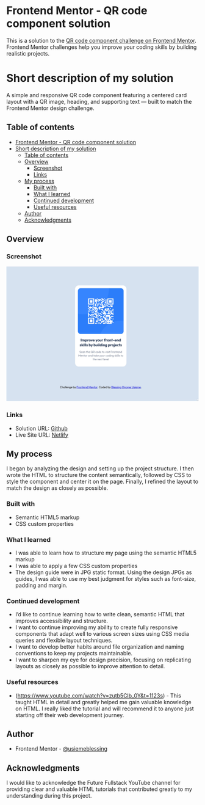 # Frontend Mentor - QR code component solution

This is a solution to the [QR code component challenge on Frontend Mentor](https://www.frontendmentor.io/challenges/qr-code-component-iux_sIO_H). Frontend Mentor challenges help you improve your coding skills by building realistic projects.

# Short description of my solution

A simple and responsive QR code component featuring a centered card layout with a QR image, heading, and supporting text — built to match the Frontend Mentor design challenge.

## Table of contents

- [Frontend Mentor - QR code component solution](#frontend-mentor---qr-code-component-solution)
- [Short description of my solution](#short-description-of-my-solution)
  - [Table of contents](#table-of-contents)
  - [Overview](#overview)
    - [Screenshot](#screenshot)
    - [Links](#links)
  - [My process](#my-process)
    - [Built with](#built-with)
    - [What I learned](#what-i-learned)
    - [Continued development](#continued-development)
    - [Useful resources](#useful-resources)
  - [Author](#author)
  - [Acknowledgments](#acknowledgments)

## Overview

### Screenshot

![QR Code Component Preview](./images/my-solution.png)

### Links

-   Solution URL: [Github](https://github.com/usiemeblessing/qr-code-component)
-   Live Site URL: [Netlify](https://usiemeblessing-qr-code-component.netlify.app/)

## My process

I began by analyzing the design and setting up the project structure. I then wrote the HTML to structure the content semantically, followed by CSS to style the component and center it on the page. Finally, I refined the layout to match the design as closely as possible.

### Built with

-   Semantic HTML5 markup
-   CSS custom properties

### What I learned

-   I was able to learn how to structure my page using the semantic HTML5 markup
-   I was able to apply a few CSS custom properties
-   The design guide were in JPG static format. Using the design JPGs as guides, I was able to use my best judgment for styles such as font-size, padding and margin.

### Continued development

-   I’d like to continue learning how to write clean, semantic HTML that improves accessibility and structure.
-   I want to continue improving my ability to create fully responsive components that adapt well to various screen sizes using CSS media queries and flexible layout techniques.
-   I want to develop better habits around file organization and naming conventions to keep my projects maintainable.
-   I want to sharpen my eye for design precision, focusing on replicating layouts as closely as possible to improve attention to detail.

### Useful resources

-   (https://www.youtube.com/watch?v=zutb5Clb_0Y&t=1123s) - This taught HTML in detail and greatly helped me gain valuable knowledge on HTML. I really liked the tutorial and will recommend it to anyone just starting off their web development journey.

## Author

-   Frontend Mentor - [@usiemeblessing](https://www.frontendmentor.io/profile/usiemeblesssing)

## Acknowledgments

I would like to acknowledge the Future Fullstack YouTube channel for providing clear and valuable HTML tutorials that contributed greatly to my understanding during this project.
